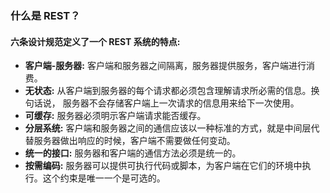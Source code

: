 ### **什么是 REST？**

#### 六条设计规范定义了一个 REST 系统的特点:
- **客户端-服务器:** 客户端和服务器之间隔离，服务器提供服务，客户端进行消费。
- **无状态:** 从客户端到服务器的每个请求都必须包含理解请求所必需的信息。换句话说， 服务器不会存储客户端上一次请求的信息用来给下一次使用。
- **可缓存:** 服务器必须明示客户端请求能否缓存。
- **分层系统:** 客户端和服务器之间的通信应该以一种标准的方式，就是中间层代替服务器做出响应的时候，客户端不需要做任何变动。
- **统一的接口:** 服务器和客户端的通信方法必须是统一的。
- **按需编码:** 服务器可以提供可执行代码或脚本，为客户端在它们的环境中执行。这个约束是唯一一个是可选的。